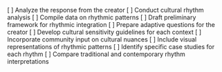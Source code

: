 [ ] Analyze the response from the creator
[ ] Conduct cultural rhythm analysis
[ ] Compile data on rhythmic patterns
[ ] Draft preliminary framework for rhythmic integration
[ ] Prepare adaptive questions for the creator
[ ] Develop cultural sensitivity guidelines for each context
[ ] Incorporate community input on cultural nuances
[ ] Include visual representations of rhythmic patterns
[ ] Identify specific case studies for each rhythm
[ ] Compare traditional and contemporary rhythm interpretations